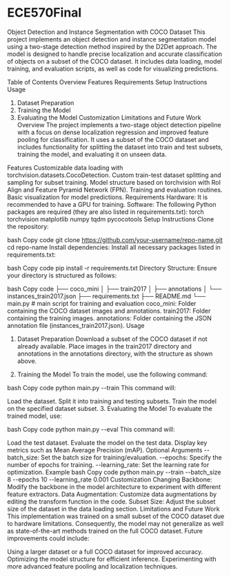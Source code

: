 # ECE570Final
Object Detection and Instance Segmentation with COCO Dataset
This project implements an object detection and instance segmentation model using a two-stage detection method inspired by the D2Det approach. The model is designed to handle precise localization and accurate classification of objects on a subset of the COCO dataset. It includes data loading, model training, and evaluation scripts, as well as code for visualizing predictions.

Table of Contents
Overview
Features
Requirements
Setup Instructions
Usage
1. Dataset Preparation
2. Training the Model
3. Evaluating the Model
Customization
Limitations and Future Work
Overview
The project implements a two-stage object detection pipeline with a focus on dense localization regression and improved feature pooling for classification. It uses a subset of the COCO dataset and includes functionality for splitting the dataset into train and test subsets, training the model, and evaluating it on unseen data.

Features
Customizable data loading with torchvision.datasets.CocoDetection.
Custom train-test dataset splitting and sampling for subset training.
Model structure based on torchvision with RoI Align and Feature Pyramid Network (FPN).
Training and evaluation routines.
Basic visualization for model predictions.
Requirements
Hardware: It is recommended to have a GPU for training.
Software: The following Python packages are required (they are also listed in requirements.txt):
torch
torchvision
matplotlib
numpy
tqdm
pycocotools
Setup Instructions
Clone the repository:

bash
Copy code
git clone https://github.com/your-username/repo-name.git
cd repo-name
Install dependencies: Install all necessary packages listed in requirements.txt:

bash
Copy code
pip install -r requirements.txt
Directory Structure: Ensure your directory is structured as follows:

bash
Copy code
├── coco_mini
│   ├── train2017
│   ├── annotations
│       └── instances_train2017.json
├── requirements.txt
├── README.md
└── main.py  # main script for training and evaluation
coco_mini: Folder containing the COCO dataset images and annotations.
train2017: Folder containing the training images.
annotations: Folder containing the JSON annotation file (instances_train2017.json).
Usage
1. Dataset Preparation
Download a subset of the COCO dataset if not already available. Place images in the train2017 directory and annotations in the annotations directory, with the structure as shown above.

2. Training the Model
To train the model, use the following command:

bash
Copy code
python main.py --train
This command will:

Load the dataset.
Split it into training and testing subsets.
Train the model on the specified dataset subset.
3. Evaluating the Model
To evaluate the trained model, use:

bash
Copy code
python main.py --eval
This command will:

Load the test dataset.
Evaluate the model on the test data.
Display key metrics such as Mean Average Precision (mAP).
Optional Arguments
--batch_size: Set the batch size for training/evaluation.
--epochs: Specify the number of epochs for training.
--learning_rate: Set the learning rate for optimization.
Example
bash
Copy code
python main.py --train --batch_size 8 --epochs 10 --learning_rate 0.001
Customization
Changing Backbone: Modify the backbone in the model architecture to experiment with different feature extractors.
Data Augmentation: Customize data augmentations by editing the transform function in the code.
Subset Size: Adjust the subset size of the dataset in the data loading section.
Limitations and Future Work
This implementation was trained on a small subset of the COCO dataset due to hardware limitations. Consequently, the model may not generalize as well as state-of-the-art methods trained on the full COCO dataset. Future improvements could include:

Using a larger dataset or a full COCO dataset for improved accuracy.
Optimizing the model structure for efficient inference.
Experimenting with more advanced feature pooling and localization techniques.
